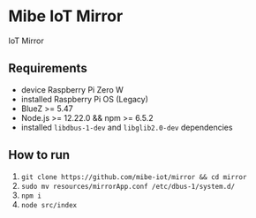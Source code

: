 # Mibe IoT Mirror

IoT Mirror

## Requirements

* device Raspberry Pi Zero W
* installed Raspberry Pi OS (Legacy)
* BlueZ >= 5.47
* Node.js >= 12.22.0 && npm >= 6.5.2
* installed `libdbus-1-dev` and `libglib2.0-dev` dependencies

## How to run

1. `git clone https://github.com/mibe-iot/mirror && cd mirror`
2. `sudo mv resources/mirrorApp.conf /etc/dbus-1/system.d/`
3. `npm i`
4. `node src/index`
